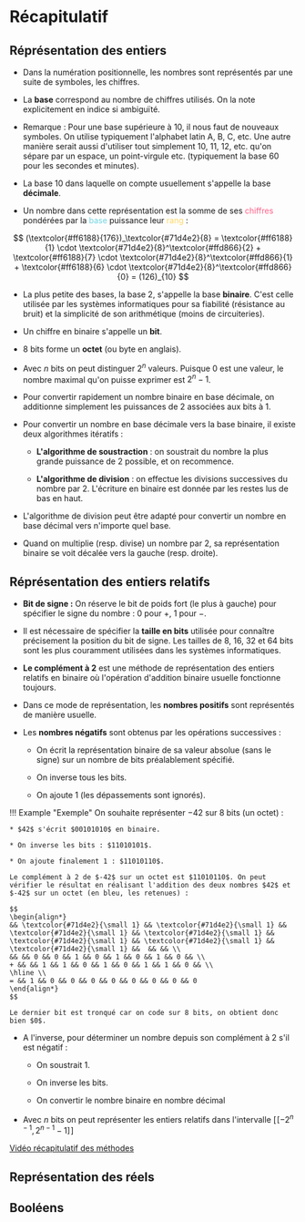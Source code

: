 # Récapitulatif

## Réprésentation des entiers

* Dans la numération positionnelle, les nombres sont représentés par une suite de symboles, les chiffres.

* La **base** correspond au nombre de chiffres utilisés. On la note explicitement en indice si ambiguïté. 

* Remarque : Pour une base supérieure à 10, il nous faut de nouveaux symboles. On utilise typiquement l'alphabet latin A, B, C, etc. Une autre manière serait aussi d'utiliser tout simplement 10, 11, 12, etc. qu'on sépare par un espace, un point-virgule etc. (typiquement la base 60 pour les secondes et minutes).

* La base 10 dans laquelle on compte usuellement s'appelle la base **décimale**.

* Un nombre dans cette représentation est la somme de ses <span style="color:#ff6188">chiffres</span>
 pondérées par la <span style="color:#71d4e2">base</span> puissance leur <span style="color:#ffd866">rang</span> :

$$
(\textcolor{#ff6188}{176})_\textcolor{#71d4e2}{8} =
\textcolor{#ff6188}{1} \cdot \textcolor{#71d4e2}{8}^\textcolor{#ffd866}{2} +
\textcolor{#ff6188}{7} \cdot \textcolor{#71d4e2}{8}^\textcolor{#ffd866}{1} +
\textcolor{#ff6188}{6} \cdot \textcolor{#71d4e2}{8}^\textcolor{#ffd866}{0} = (126)_{10}
$$

* La plus petite des bases, la base 2, s'appelle la base **binaire**. C'est celle utilisée par les systèmes informatiques pour sa fiabilité (résistance au bruit) et la simplicité de son arithmétique (moins de circuiteries).

* Un chiffre en binaire s'appelle un **bit**.

* 8 bits forme un **octet** (ou byte en anglais).

* Avec $n$ bits on peut distinguer $2^n$ valeurs. Puisque 0 est une valeur, le nombre maximal qu'on puisse exprimer est $2^n - 1$.

* Pour convertir rapidement un nombre binaire en base décimale, on additionne simplement les puissances de 2 associées aux bits à 1.

* Pour convertir un nombre en base décimale vers la base binaire, il existe deux algorithmes itératifs :

    * **L'algorithme de soustraction** : on soustrait du nombre la plus grande puissance de 2 possible, et on recommence.

    * **L'algorithme de division** : on effectue les divisions successives du nombre par 2. L'écriture en binaire est donnée par les restes lus de bas en haut.

* L'algorithme de division peut être adapté pour convertir un nombre en base décimal vers n'importe quel base.

* Quand on multiplie (resp. divise) un nombre par 2, sa représentation binaire se voit décalée vers la gauche (resp. droite).

## Réprésentation des entiers relatifs

* **Bit de signe :** On réserve le bit de poids fort (le plus à gauche) pour spécifier le signe du nombre : $0$ pour $+$, $1$ pour $-$. 

* Il est nécessaire de spécifier la **taille en bits** utilisée pour connaître précisement la position du bit de signe. Les tailles de 8, 16, 32 et 64 bits sont les plus couramment utilisées dans les systèmes informatiques.

*  **Le complément à 2** est une méthode de représentation des entiers relatifs en binaire où l'opération d'addition binaire usuelle fonctionne toujours.

* Dans ce mode de représentation, les **nombres positifs** sont représentés de manière usuelle.

* Les **nombres négatifs** sont obtenus par les opérations successives :

    * On écrit la représentation binaire de sa valeur absolue (sans le signe) sur un nombre de bits préalablement spécifié.

    * On inverse tous les bits.

    * On ajoute 1 (les dépassements sont ignorés).

!!! Example "Exemple"
    On souhaite représenter $-42$ sur 8 bits (un octet) :

    * $42$ s'écrit $00101010$ en binaire.

    * On inverse les bits : $11010101$.

    * On ajoute finalement 1 : $11010110$.

    Le complément à 2 de $-42$ sur un octet est $11010110$. On peut vérifier le résultat en réalisant l'addition des deux nombres $42$ et $-42$ sur un octet (en bleu, les retenues) :

    $$
    \begin{align*}
    && \textcolor{#71d4e2}{\small 1} && \textcolor{#71d4e2}{\small 1} && \textcolor{#71d4e2}{\small 1} && \textcolor{#71d4e2}{\small 1} && \textcolor{#71d4e2}{\small 1} && \textcolor{#71d4e2}{\small 1} && \textcolor{#71d4e2}{\small 1} &&  && && \\
    && && 0 && 0 && 1 && 0 && 1 && 0 && 1 && 0 && \\
    + && && 1 && 1 && 0 && 1 && 0 && 1 && 1 && 0 && \\
    \hline \\
    = && 1 && 0 && 0 && 0 && 0 && 0 && 0 && 0 && 0 
    \end{align*}
    $$

    Le dernier bit est tronqué car on code sur 8 bits, on obtient donc bien $0$.

* A l'inverse, pour déterminer un nombre depuis son complément à 2 s'il est négatif :

    * On soustrait 1.

    * On inverse les bits.

    * On convertir le nombre binaire en nombre décimal

* Avec $n$ bits on peut représenter les entiers relatifs dans l'intervalle $[\![- 2 ^{n-1}, 2^{n-1} - 1 ]\!]$

[Vidéo récapitulatif des méthodes](https://youtu.be/vteCLcW9GGE)

## Représentation des réels

## Booléens